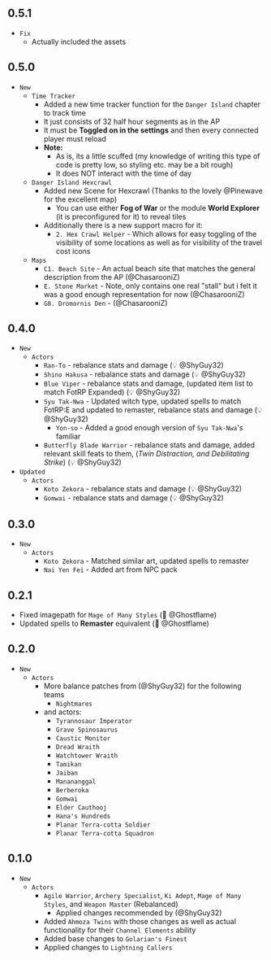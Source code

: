 ## 0.5.1
- `Fix`
  - Actually included the assets

## 0.5.0

- `New`
  - `Time Tracker`
    - Added a new time tracker function for the `Danger Island` chapter to track time
    - It just consists of 32 half hour segments as in the AP
    - It must be **Toggled on in the settings** and then every connected player must reload
    - **Note:**
      - As is, its a little scuffed (my knowledge of writing this type of code is pretty low, so styling etc. may be a bit rough)
      - It does NOT interact with the time of day
  - `Danger Island Hexcrawl`
    - Added new Scene for Hexcrawl (Thanks to the lovely @Pinewave for the excellent map)
      - You can use either **Fog of War** or the module **World Explorer** (it is preconfigured for it) to reveal tiles
    - Additionally there is a new support macro for it:
      - `2. Hex Crawl Helper` - Which allows for easy toggling of the visibility of some locations as well as for visibility of the travel cost icons
  - `Maps`
    - `C1. Beach Site` - An actual beach site that matches the general description from the AP (@ChasarooniZ)
    - `E. Stone Market` - Note, only contains one real "stall" but i felt it was a good enough representation for now (@ChasarooniZ)
    - `G8. Dromornis Den` - (@ChasarooniZ)

## 0.4.0

- `New`
  - `Actors`
    - `Ran-To` - rebalance stats and damage (💡 @ShyGuy32)
    - `Shino Hakusa` - rebalance stats and damage (💡 @ShyGuy32)
    - `Blue Viper` - rebalance stats and damage, (updated item list to match FotRP Expanded) (💡 @ShyGuy32)
    - `Syu Tak-Nwa` - Updated witch type, updated spells to match FotRP:E and updated to remaster, rebalance stats and damage (💡 @ShyGuy32)
      - `Yon-so` - Added a good enough version of `Syu Tak-Nwa`'s familiar
    - `Butterfly Blade Warrior` - rebalance stats and damage, added relevant skill feats to them, (_Twin Distraction, and Debilitating Strike_) (💡 @ShyGuy32)
- `Updated`
  - `Actors`
    - `Koto Zekora` - rebalance stats and damage (💡 @ShyGuy32)
    - `Gomwai` - rebalance stats and damage (💡 @ShyGuy32)

## 0.3.0

- `New`
  - `Actors`
    - `Koto Zekora` - Matched similar art, updated spells to remaster
    - `Nai Yen Fei` - Added art from NPC pack

## 0.2.1

- Fixed imagepath for `Mage of Many Styles` (🐛 @Ghostflame)
- Updated spells to **Remaster** equivalent (🐛 @Ghostflame)

## 0.2.0

- `New`
  - `Actors`
    - More balance patches from (@ShyGuy32) for the following teams
      - `Nightmares`
    - and actors:
      - `Tyrannosaur Imperator`
      - `Grave Spinosaurus`
      - `Caustic Monitor`
      - `Dread Wraith`
      - `Watchtower Wraith`
      - `Tamikan`
      - `Jaiban`
      - `Manananggal`
      - `Berberoka`
      - `Gomwai`
      - `Elder Cauthooj`
      - `Hana's Hundreds`
      - `Planar Terra-cotta Soldier`
      - `Planar Terra-cotta Squadron`

## 0.1.0

- `New`
  - `Actors`
    - `Agile Warrior`, `Archery Specialist`, `Ki Adept`, `Mage of Many Styles`, and `Weapon Master` (Rebalanced)
      - Applied changes recommended by (@ShyGuy32)
    - Added `Ahmoza Twins` with those changes as well as actual functionality for their `Channel Elements` ability
    - Added base changes to `Golarian's Finest`
    - Applied changes to `Lightning Callers`
